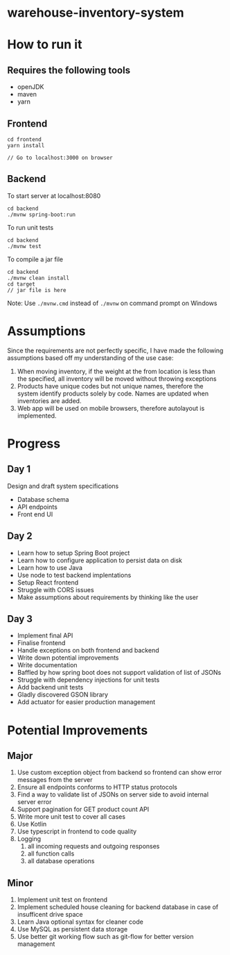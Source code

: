 # warehouse-inventory-system

# How to run it

## Requires the following tools

- openJDK
- maven
- yarn

## Frontend

```
cd frontend
yarn install

// Go to localhost:3000 on browser
```

## Backend

To start server at localhost:8080
```
cd backend
./mvnw spring-boot:run
```

To run unit tests
```
cd backend
./mvnw test
```

To compile a jar file
```
cd backend
./mvnw clean install
cd target
// jar file is here
```

Note: Use `./mvnw.cmd` instead of `./mvnw` on command prompt on Windows

# Assumptions

Since the requirements are not perfectly specific, I have made the following assumptions based off my understanding of the use case:

1. When moving inventory, if the weight at the from location is less than the specified, all inventory will be moved without throwing exceptions
2. Products have unique codes but not unique names, therefore the system identify products solely by code. Names are updated when inventories are added.
3. Web app will be used on mobile browsers, therefore autolayout is implemented.

# Progress
## Day 1

Design and draft system specifications
- Database schema
- API endpoints
- Front end UI

## Day 2

- Learn how to setup Spring Boot project
- Learn how to configure application to persist data on disk
- Learn how to use Java
- Use node to test backend implentations
- Setup React frontend
- Struggle with CORS issues
- Make assumptions about requirements by thinking like the user

## Day 3
- Implement final API
- Finalise frontend
- Handle exceptions on both frontend and backend
- Write down potential improvements
- Write documentation
- Baffled by how spring boot does not support validation of list of JSONs
- Struggle with dependency injections for unit tests
- Add backend unit tests
- Gladly discovered GSON library
- Add actuator for easier production management

# Potential Improvements

## Major
1. Use custom exception object from backend so frontend can show error messages from the server
2. Ensure all endpoints conforms to HTTP status protocols
3. Find a way to validate list of JSONs on server side to avoid internal server error
4. Support pagination for GET product count API
5. Write more unit test to cover all cases
6. Use Kotlin
7. Use typescript in frontend to code quality
8.  Logging
    1.   all incoming requests and outgoing responses
    2.   all function calls
    3.   all database operations

## Minor

1. Implement unit test on frontend
2. Implement scheduled house cleaning for backend database in case of insufficent drive space
3. Learn Java optional syntax for cleaner code
4. Use MySQL as persistent data storage
5. Use better git working flow such as git-flow for better version management
